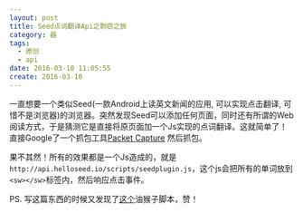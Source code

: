 ```yaml
---
layout: post
title: Seed点词翻译Api之剽窃之旅
category: 器
tags:
  - 原创
  - api
date: 2016-03-10 11:05:55
create: 2016-03-10
---
```


一直想要一个类似Seed(一款Android上读英文新闻的应用, 可以实现点击翻译, 可惜不是浏览器)的浏览器。突然发现Seed可以添加任何页面，同时还有所谓的Web阅读方式，于是猜测它是直接将原页面加一个Js实现的点词翻译。这就简单了！直接Google了一个抓包工具[Packet Capture](https://play.google.com/store/apps/details?id=app.greyshirts.sslcapture) 然后抓包。

果不其然！所有的效果都是一个Js造成的，就是`http://api.helloseed.io/scripts/seedplugin.js`，这个js会把所有的单词放到`<sw></sw>`标签内，然后响应点击事件。

PS. 写这篇东西的时候又发现了[这个](https://github.com/HalfdogStudio/youdaodict)油猴子脚本，赞！
